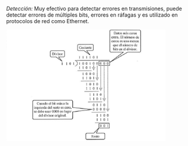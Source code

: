 _Detección:_ Muy efectivo para detectar errores en transmisiones, puede detectar errores de múltiples bits, errores en ráfagas y es utilizado en protocolos de red como Ethernet.

![CRC 2](../Imagenes/CRC%202.png)
